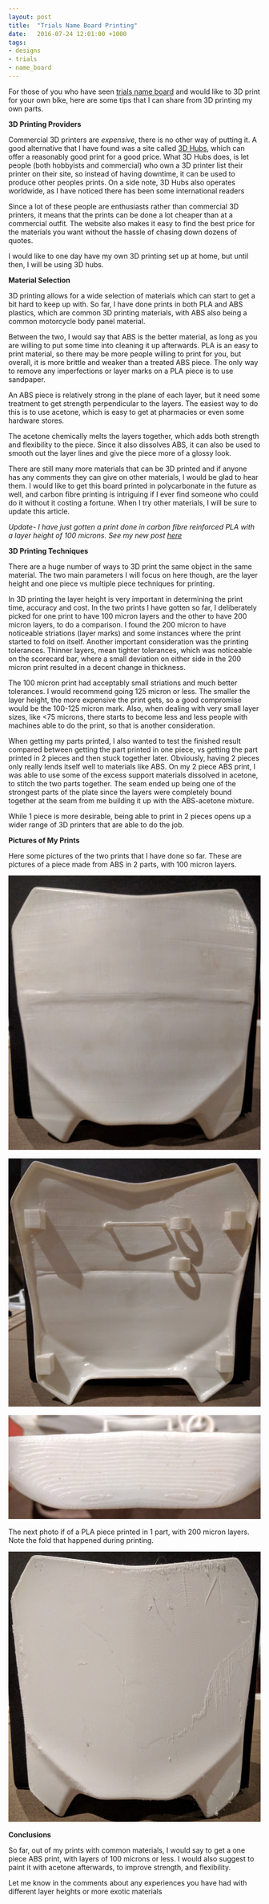 ```yaml
---
layout: post
title:  "Trials Name Board Printing"
date:   2016-07-24 12:01:00 +1000
tags:
- designs
- trials
- name_board
---
```


For those of you who have seen [trials name board](https://mongerrr.github.io/2016-07-16-trials-name-board/) and would like to 3D print for your own bike, here are some tips that I can share from 3D printing my own parts.

**3D Printing Providers**

Commercial 3D printers are _expensive_, there is no other way of putting it. A good alternative that I have found was a site called [3D Hubs](https://www.3dhubs.com), which can offer a reasonably good print for a good price. What 3D Hubs does, is let people (both hobbyists and commercial) who own a 3D printer list their printer on their site, so instead of having downtime, it can be used to produce other peoples prints. On a side note, 3D Hubs also operates worldwide, as I have noticed there has been some international readers

Since a lot of these people are enthusiasts rather than commercial 3D printers, it means that the prints can be done a lot cheaper than at a commercial outfit. The website also makes it easy to find the best price for the materials you want without the hassle of chasing down dozens of quotes.

I would like to one day have my own 3D printing set up at home, but until then, I will be using 3D hubs.

**Material Selection**

3D printing allows for a wide selection of materials which can start to get a bit hard to keep up with. So far, I have done prints in both PLA and ABS plastics, which are common 3D printing materials, with ABS also being a common motorcycle body panel material.

Between the two, I would say that ABS is the better material, as long as you are willing to put some time into cleaning it up afterwards. PLA is an easy to print material, so there may be more people willing to print for you, but overall, it is more brittle and weaker than a treated ABS piece. The only way to remove any imperfections or layer marks on a PLA piece is to use sandpaper.

An ABS piece is relatively strong in the plane of each layer, but it need some treatment to get strength perpendicular to the layers. The easiest way to do this is to use acetone, which is easy to get at pharmacies or even some hardware stores.

The acetone chemically melts the layers together, which adds both strength and flexibility to the piece. Since it also dissolves ABS, it can also be used to smooth out the layer lines and give the piece more of a glossy look.

There are still many more materials that can be 3D printed and if anyone has any comments they can give on other materials, I would be glad to hear them. I would like to get this board printed in polycarbonate in the future as well, and carbon fibre printing is intriguing if I ever find someone who could do it without it costing a fortune. When I try other materials, I will be sure to update this article.

_Update- I have just gotten a print done in carbon fibre reinforced PLA with a layer height of 100 microns. See my new post [here](http://mongerrr.github.io/2016-08-23-trials-name-board-cf/)_

**3D Printing Techniques**

There are a huge number of ways to 3D print the same object in the same material. The two main parameters I will focus on here though, are the layer height and one piece vs multiple piece techniques for printing.

In 3D printing the layer height is very important in determining the print time, accuracy and cost. In the two prints I have gotten so far, I deliberately picked for one print to have 100 micron layers and the other to have 200 micron layers, to do a comparison. I found the 200 micron to have noticeable striations (layer marks) and some instances where the print started to fold on itself. Another important consideration was the printing tolerances. Thinner layers, mean tighter tolerances, which was noticeable on the scorecard bar, where a small deviation on either side in the 200 micron print resulted in a decent change in thickness.

The 100 micron print had acceptably small striations and much better tolerances. I would recommend going 125 micron or less. The smaller the layer height, the more expensive the print gets, so a good compromise would be the 100-125 micron mark. Also, when dealing with very small layer sizes, like <75 microns, there starts to become less and less people with machines able to do the print, so that is another consideration.

When getting my parts printed, I also wanted to test the finished result compared between getting the part printed in one piece, vs getting the part printed in 2 pieces and then stuck together later. Obviously, having 2 pieces only really lends itself well to materials like ABS. On my 2 piece ABS print, I was able to use some of the excess support materials dissolved in acetone, to stitch the two parts together. The seam ended up being one of the strongest parts of the plate since the layers were completely bound together at the seam from me building it up with the ABS-acetone mixture.

While 1 piece is more desirable, being able to print in 2 pieces opens up a wider range of 3D printers that are able to do the job.

**Pictures of My Prints**

Here some pictures of the two prints that I have done so far.
These are pictures of a piece made from ABS in 2 parts, with 100 micron layers.

![ABS Front](https://github.com/mongerrr/mongerrr.github.io/raw/master/resources/2016-07-16-trials-name-board/abs_front.jpg)

![ABS Back](https://github.com/mongerrr/mongerrr.github.io/raw/master/resources/2016-07-16-trials-name-board/abs_back.jpg)

![Striations](https://github.com/mongerrr/mongerrr.github.io/raw/master/resources/2016-07-24-trials-name-board-printing/striations.jpg)

The next photo if of a PLA piece printed in 1 part, with 200 micron layers. Note the fold that happened during printing.

![PLA Front](https://github.com/mongerrr/mongerrr.github.io/raw/master/resources/2016-07-24-trials-name-board-printing/pla_front.jpg)


**Conclusions**

So far, out of my prints with common materials, I would say to get a one piece ABS print, with layers of 100 microns or less. I would also suggest to paint it with acetone afterwards, to improve strength, and flexibility.

Let me know in the comments about any experiences you have had with different layer heights or more exotic materials
